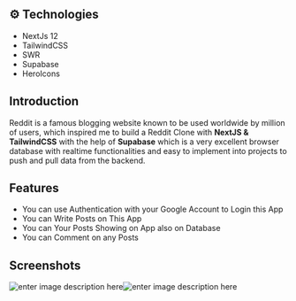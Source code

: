 ## ⚙️ Technologies

 - NextJs 12
 - TailwindCSS
 - SWR
 - Supabase
 - HeroIcons

## Introduction
Reddit is a famous blogging website known to be used worldwide by million of users, which inspired me to build a Reddit Clone with **NextJS & TailwindCSS** with the help of **Supabase** which is a very excellent browser database with realtime functionalities and easy to implement into projects to push and pull data from the backend.

## Features

 - You can use Authentication with your Google Account to Login this App
-   You can Write Posts on This App
-   You can Your Posts Showing on App also on Database
-   You can Comment on any Posts
## Screenshots


![enter image description here](https://i.imgur.com/3Z58YaR.png)![enter image description here](https://i.imgur.com/Plyw6c5.png)
